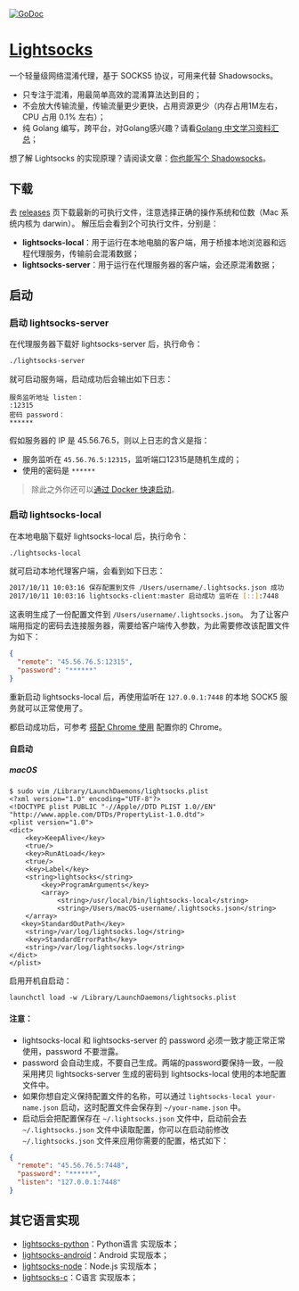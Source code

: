 [![GoDoc](http://img.shields.io/badge/godoc-reference-5272B4.svg?style=flat-square)](https://godoc.org/github.com/gwuhaolin/lightsocks)

# [Lightsocks](https://github.com/gwuhaolin/lightsocks)
一个轻量级网络混淆代理，基于 SOCKS5 协议，可用来代替 Shadowsocks。

- 只专注于混淆，用最简单高效的混淆算法达到目的；
- 不会放大传输流量，传输流量更少更快，占用资源更少（内存占用1M左右，CPU 占用 0.1% 左右）；
- 纯 Golang 编写，跨平台，对Golang感兴趣？请看[Golang 中文学习资料汇总](http://go.wuhaolin.cn/)；

想了解 Lightsocks 的实现原理？请阅读文章：[你也能写个 Shadowsocks](https://github.com/gwuhaolin/blog/issues/12)。 

## 下载
去 [releases](https://github.com/gwuhaolin/lightsocks/releases) 页下载最新的可执行文件，注意选择正确的操作系统和位数（Mac 系统内核为 darwin）。
解压后会看到2个可执行文件，分别是：

- **lightsocks-local**：用于运行在本地电脑的客户端，用于桥接本地浏览器和远程代理服务，传输前会混淆数据；
- **lightsocks-server**：用于运行在代理服务器的客户端，会还原混淆数据；


## 启动
### 启动 lightsocks-server
在代理服务器下载好 lightsocks-server 后，执行命令：
```bash
./lightsocks-server
```
就可启动服务端，启动成功后会输出如下日志：
```
服务监听地址 listen：
:12315
密码 password：
******
```
假如服务器的 IP 是 45.56.76.5，则以上日志的含义是指：

- 服务监听在 `45.56.76.5:12315`，监听端口12315是随机生成的；
- 使用的密码是  `******`

> 除此之外你还可以[通过 Docker 快速启动](https://cloud.docker.com/u/gwuhaolin/repository/docker/gwuhaolin/lightsocks)。

### 启动 lightsocks-local
在本地电脑下载好 lightsocks-local 后，执行命令：
```bash
./lightsocks-local
```
就可启动本地代理客户端，会看到如下日志：
```bash
2017/10/11 10:03:16 保存配置到文件 /Users/username/.lightsocks.json 成功
2017/10/11 10:03:16 lightsocks-client:master 启动成功 监听在 [::]:7448
```
这表明生成了一份配置文件到 `/Users/username/.lightsocks.json`。
为了让客户端用指定的密码去连接服务器，需要给客户端传入参数，为此需要修改该配置文件为如下：
```json
{
  "remote": "45.56.76.5:12315",
  "password": "******"
}
```
重新启动 lightsocks-local 后，再使用监听在 `127.0.0.1:7448` 的本地 SOCK5 服务就可以正常使用了。

都启动成功后，可参考 [搭配 Chrome 使用](https://github.com/gwuhaolin/lightsocks/wiki/%E6%90%AD%E9%85%8D-Chrome-%E4%BD%BF%E7%94%A8) 配置你的 Chrome。

#### 自启动

##### macOS
```
$ sudo vim /Library/LaunchDaemons/lightsocks.plist
<?xml version="1.0" encoding="UTF-8"?>
<!DOCTYPE plist PUBLIC "-//Apple//DTD PLIST 1.0//EN" "http://www.apple.com/DTDs/PropertyList-1.0.dtd">
<plist version="1.0">
<dict>
    <key>KeepAlive</key>
    <true/>
    <key>RunAtLoad</key>
    <true/>
    <key>Label</key>
    <string>lightsocks</string>
        <key>ProgramArguments</key>
        <array>
            <string>/usr/local/bin/lightsocks-local</string>
            <string>/Users/macOS-username/.lightsocks.json</string>
    </array>
   <key>StandardOutPath</key>
    <string>/var/log/lightsocks.log</string>
    <key>StandardErrorPath</key>
    <string>/var/log/lightsocks.log</string>
</dict>
</plist>

```
启用开机自启动：
```
launchctl load -w /Library/LaunchDaemons/lightsocks.plist
```
#### 注意：
- lightsocks-local 和 lightsocks-server 的 password 必须一致才能正常正常使用，password 不要泄露。
- password 会自动生成，不要自己生成。两端的password要保持一致，一般采用拷贝 lightsocks-server 生成的密码到 lightsocks-local 使用的本地配置文件中。
- 如果你想自定义保持配置文件的名称，可以通过 `lightsocks-local your-name.json` 启动，这时配置文件会保存到 `~/your-name.json` 中。
- 启动后会把配置保存在 `~/.lightsocks.json` 文件中，启动前会去 `~/.lightsocks.json` 文件中读取配置，你可以在启动前修改`~/.lightsocks.json` 文件来应用你需要的配置，格式如下：
```json
{
  "remote": "45.56.76.5:7448",
  "password": "******",
  "listen": "127.0.0.1:7448"
}
```

## 其它语言实现
- [lightsocks-python](https://github.com/linw1995/lightsocks-python)：Python语言 实现版本；
- [lightsocks-android](https://github.com/XanthusL/LightSocks-Android)：Android 实现版本；
- [lightsocks-node](https://github.com/chrisyer/lightsocks-nodejs)：Node.js 实现版本；
- [lightsocks-c](https://github.com/LeeReindeer/lightsocks-c)：C语言 实现版本；

